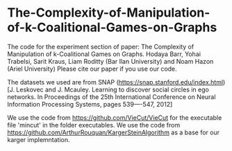 # The-Complexity-of-Manipulation-of-k-Coalitional-Games-on-Graphs
The code for the experiment section of paper: The Complexity of Manipulation of k-Coalitional Games on Graphs. 
Hodaya Barr, Yohai Trabelsi, Sarit Kraus, Liam Roditty (Bar Ilan University) and Noam Hazon (Ariel University)
Please cite our paper if you use our code.

The datasets we used are from SNAP (https://snap.stanford.edu/index.html) [J. Leskovec and J. Mcauley. Learning to discover social circles in ego networks. In Proceedings of the 25th International Conference on Neural Information Processing Systems, pages 539—-547, 2012]

We use the code from https://github.com/VieCut/VieCut for the executable file 'mincut' in the folder executables.
We use the code from https://github.com/ArthurRouquan/KargerSteinAlgorithm as a base for our karger implemntation. 

